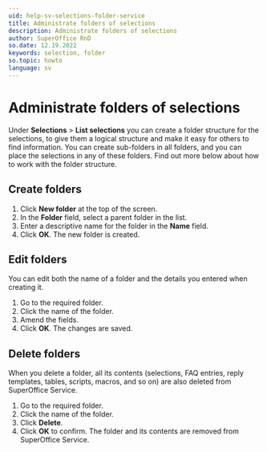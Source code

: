 ```yaml
---
uid: help-sv-selections-folder-service
title: Administrate folders of selections
description: Administrate folders of selections
author: SuperOffice RnD
so.date: 12.19.2022
keywords: selection, folder
so.topic: howto
language: sv
---
```


# Administrate folders of selections

Under **Selections** > **List selections** you can create a folder structure for the selections, to give them a logical structure and make it easy for others to find information. You can create sub-folders in all folders, and you can place the selections in any of these folders. Find out more below about how to work with the folder structure.

## Create folders

1. Click **New folder** at the top of the screen.
2. In the **Folder** field, select a parent folder in the list.
3. Enter a descriptive name for the folder in the **Name** field.
4. Click **OK**. The new folder is created.

## Edit folders

You can edit both the name of a folder and the details you entered when creating it.

1. Go to the required folder.
2. Click the name of the folder.
3. Amend the fields.
4. Click **OK**. The changes are saved.

## Delete folders

When you delete a folder, all its contents (selections, FAQ entries, reply templates, tables, scripts, macros, and so on) are also deleted from SuperOffice Service.

1. Go to the required folder.
2. Click the name of the folder.
3. Click **Delete**.
4. Click **OK** to confirm. The folder and its contents are removed from SuperOffice Service.

